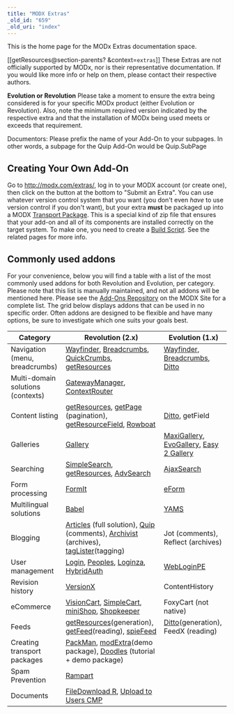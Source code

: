 ```yaml
---
title: "MODX Extras"
_old_id: "659"
_old_uri: "index"
---
```


This is the home page for the MODx Extras documentation space.

  \[\[getResources@section-parents? &context=`extras`\]\] These Extras are not officially supported by MODx, nor is their representative documentation. If you would like more info or help on them, please contact their respective authors.

**Evolution or Revolution**
Please take a moment to ensure the extra being considered is for your specific MODx product (either Evolution or Revolution). Also, note the minimum required version indicated by the respective extra and that the installation of MODx being used meets or exceeds that requirement.

Documentors: Please prefix the name of your Add-On to your subpages. In other words, a subpage for the Quip Add-On would be Quip.SubPage

## <a name="Home-CreatingYourOwnAddOn"></a>Creating Your Own Add-On

Go to <http://modx.com/extras/>, log in to your MODX account (or create one), then click on the button at the bottom to "Submit an Extra". You can use whatever version control system that you want (you don't even _have_ to use version control if you don't want), but your extra **must** be packaged up into a MODX [Transport Package](http://rtfm.modx.com/display/revolution20/Transport+Packages "Transport Packages"). This is a special kind of zip file that ensures that your add-on and all of its components are installed correctly on the target system. To make one, you need to create a [Build Script](http://rtfm.modx.com/display/revolution20/Creating+a+3rd+Party+Component+Build+Script "Creating a 3rd Party Component Build Script"). See the related pages for more info.

## <a name="Home-Commonlyusedaddons%26nbsp%3B"></a>Commonly used addons 

For your convenience, below you will find a table with a list of the most commonly used addons for both Revolution and Evolution, per category. Please note that this list is manually maintained, and not all addons will be mentioned here. Please see the [Add-Ons Repository](http://modx.com/extras/) on the MODX Site for a complete list. The grid below displays addons that can be used in no specific order. Often addons are designed to be flexible and have many options, be sure to investigate which one suits your goals best.

 | Category | Revolution (2.x) | Evolution (1.x) |
|----------|------------------|-----------------|
| Navigation (menu, breadcrumbs) | [Wayfinder]([[~734]] "Wayfinder"), [Breadcrumbs]([[~611]] "Breadcrumbs"), [QuickCrumbs]([[~695]] "QuickCrumbs"), [getResources]([[~654]] "getResources") | [Wayfinder]([[~764]] "Wayfinder"), [Breadcrumbs]([[~611]] "Breadcrumbs"), [Ditto]([[~629]] "Ditto") |
| Multi-domain solutions (contexts) | [GatewayManager]([[~648]] "GatewayManager"), [ContextRouter]([[~622]] "ContextRouter") |  |
| Content listing | [getResources]([[~654]] "getResources"), [getPage]([[~651]] "getPage") (pagination), [getResourceField]([[~653]] "getResourceField"), [Rowboat]([[~702]] "Rowboat") | [Ditto]([[~629]] "Ditto"), getField |
| Galleries | [Gallery]([[~647]] "Gallery") | [MaxiGallery]([[~670]] "MaxiGallery"), [EvoGallery]([[~637]] "EvoGallery"), [Easy 2 Gallery]([[~632]] "Easy 2 Gallery") |
| Searching | [SimpleSearch]([[~711]] "SimpleSearch"), [getResources]([[~654]] "getResources"), [AdvSearch]([[~600]] "AdvSearch") | [AjaxSearch]([[~601]] "AjaxSearch") |
| Form processing | [FormIt]([[~644]] "FormIt") | [eForm]([[~633]] "eForm") |
| Multilingual solutions | [Babel]([[~605]] "Babel") | [YAMS]([[~738]] "YAMS") |
| Blogging | [Articles]([[~604]] "Articles") (full solution), [Quip]([[~696]] "Quip") (comments), [Archivist]([[~603]] "Archivist") (archives), [tagLister]([[~729]] "tagLister")(tagging) | Jot (comments), Reflect (archives) |
| User management | [Login]([[~668]] "Login"), [Peoples]([[~689]] "Peoples"), [Loginza]([[~669]] "Loginza"), [HybridAuth]([[~660]]) | [WebLoginPE]([[~736]] "WebLoginPE") |
| Revision history | [VersionX]([[~732]] "VersionX") | ContentHistory |
| eCommerce | [VisionCart]([[~733]] "VisionCart"), [SimpleCart](http://en.oostdesign.nl/simplecart/), [miniShop]([[~677]] "miniShop"), [Shopkeeper]([[~709]] "Shopkeeper") | FoxyCart (not native) |
| Feeds | [getResources]([[~887]] "getResources.Building a RSS feed")(generation), [getFeed]([[~650]] "getFeed")(reading), [spieFeed]([[~719]] "spieFeed") | [Ditto]([[~629]] "Ditto")(generation), FeedX (reading) |
| Creating transport packages | [PackMan]([[~687]] "PackMan"), [modExtra]([[~680]] "modExtra")(demo package), [Doodles](http://rtfm.modx.com/display/revolution20/Developing+an+Extra+in+MODX+Revolution "Developing an Extra in MODX Revolution") (tutorial + demo package) |  |
| Spam Prevention | [Rampart]([[~697]] "Rampart") |  |
| Documents | [FileDownload R]([[~639]] "FileDownload R"), [Upload to Users CMP]([[~731]] "Upload to Users CMP") |  |